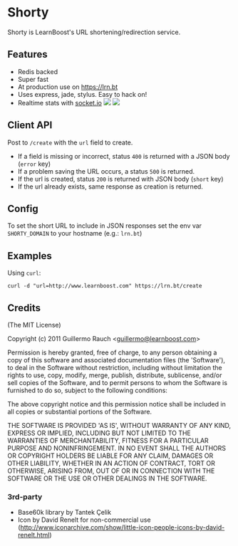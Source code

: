 # Shorty

Shorty is LearnBoost's URL shortening/redirection service.

## Features

- Redis backed
- Super fast
- At production use on https://lrn.bt
- Uses express, jade, stylus. Easy to hack on!
- Realtime stats with [socket.io](http://socket.io)
    ![](http://f.cl.ly/items/2h2k1p1b2E1I2y0N0Y3u/Image%202011.09.21%208:49:42%20PM.png) 
    ![](http://f.cl.ly/items/072u3V453Q2X0p44180J/Image%202011.09.21%208:16:26%20PM.png)

## Client API

Post to `/create` with the `url` field to create.

- If a field is missing or incorrect, status `400` is returned with a JSON
body (`error` key)
- If a problem saving the URL occurs, a status `500` is returned.
- If the url is created, status `200` is returned with JSON body (`short` key)
- If the url already exists, same response as creation is returned.

## Config

To set the short URL to include in JSON responses set the env var
`SHORTY_DOMAIN` to your hostname (e.g.: `lrn.bt`)

## Examples

Using `curl`:

``` shell
curl -d "url=http://www.learnboost.com" https://lrn.bt/create
```

## Credits

(The MIT License)

Copyright (c) 2011 Guillermo Rauch &lt;guillermo@learnboost.com&gt;

Permission is hereby granted, free of charge, to any person obtaining
a copy of this software and associated documentation files (the
'Software'), to deal in the Software without restriction, including
without limitation the rights to use, copy, modify, merge, publish,
distribute, sublicense, and/or sell copies of the Software, and to
permit persons to whom the Software is furnished to do so, subject to
the following conditions:

The above copyright notice and this permission notice shall be
included in all copies or substantial portions of the Software.

THE SOFTWARE IS PROVIDED 'AS IS', WITHOUT WARRANTY OF ANY KIND,
EXPRESS OR IMPLIED, INCLUDING BUT NOT LIMITED TO THE WARRANTIES OF
MERCHANTABILITY, FITNESS FOR A PARTICULAR PURPOSE AND NONINFRINGEMENT.
IN NO EVENT SHALL THE AUTHORS OR COPYRIGHT HOLDERS BE LIABLE FOR ANY
CLAIM, DAMAGES OR OTHER LIABILITY, WHETHER IN AN ACTION OF CONTRACT,
TORT OR OTHERWISE, ARISING FROM, OUT OF OR IN CONNECTION WITH THE
SOFTWARE OR THE USE OR OTHER DEALINGS IN THE SOFTWARE.

### 3rd-party

- Base60k library by Tantek Çelik
- Icon by David Renelt for non-commercial use
(http://www.iconarchive.com/show/little-icon-people-icons-by-david-renelt.html)
